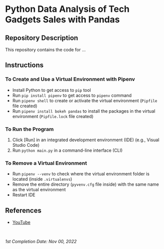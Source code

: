 <!-- README file for YouTube tutorials -->

# Python Data Analysis of Tech Gadgets Sales with Pandas

## Repository Description

This repository contains the code for ...

## Instructions

### To Create and Use a Virtual Environment with Pipenv

- Install Python to get access to `pip` tool
- Run `pip install pipenv` to get access to `pipenv` command
- Run `pipenv shell` to create or activate the virtual environment (`Pipfile` file created)
- Run `pipenv install bokeh pandas` to install the packages in the virtual environment (`Pipfile.lock` file created)

### To Run the Program

1. Click \[Run\] in an integrated development environment (IDE) (e.g., Visual Studio Code)
2. Run `python main.py` in a command-line interface (CLI)

### To Remove a Virtual Environment

- Run `pipenv --venv` to check where the virtual environment folder is located (inside `.virtualenvs`)
- Remove the entire directory (`pyvenv.cfg` file inside) with the same name as the virtual environment
- Restart IDE

## References

- [YouTube](https://www.youtube.com/watch?v=eMOA1pPVUc4&list=WL&index=4)

<br>

*1st Completion Date: Nov 00, 2022*

